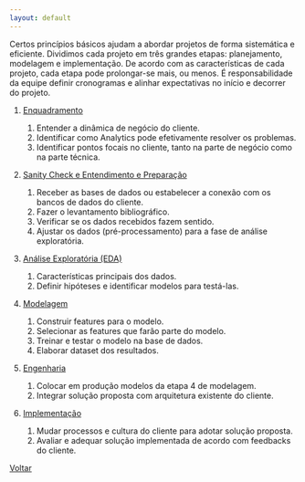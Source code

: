 ```yaml
---
layout: default
---
```


Certos princípios básicos ajudam a abordar projetos de forma sistemática e eficiente. Dividimos cada projeto em três grandes etapas: planejamento, modelagem e implementação. De acordo com as características de cada projeto, cada etapa pode prolongar-se mais, ou menos. É responsabilidade da equipe definir cronogramas e alinhar expectativas no início e decorrer do projeto.

1. [Enquadramento](./workflow/enquadramento.html)
    1. Entender a dinâmica de negócio do cliente.
    2. Identificar como Analytics pode efetivamente resolver os problemas.
    3. Identificar pontos focais no cliente, tanto na parte de negócio como na parte técnica.

2. [Sanity Check e Entendimento e Preparação](./workflow/sanity_check.html)
    1. Receber as bases de dados ou estabelecer a conexão com os bancos de dados do cliente.
    2. Fazer o levantamento bibliográfico.
    3. Verificar se os dados recebidos fazem sentido.
    4. Ajustar os dados (pré-processamento) para a fase de análise exploratória. 

3. [Análise Exploratória (EDA)](./workflow/eda.html)
    1. Características principais dos dados.
    2. Definir hipóteses e identificar modelos para testá-las.

4. [Modelagem](./workflow/modelagem.html)
    1. Construir features para o modelo.
    2. Selecionar as features que farão parte do modelo.
    3. Treinar e testar o modelo na base de dados.
    4. Elaborar dataset dos resultados. 

6. [Engenharia](./workflow/engenharia.html)
    1. Colocar em produção modelos da etapa 4 de modelagem.
    2. Integrar solução proposta com arquitetura existente do cliente.

7. [Implementação](./workflow/implementacao.html)
    1. Mudar processos e cultura do cliente para adotar solução proposta.
    2. Avaliar e adequar solução implementada de acordo com feedbacks do cliente.

[Voltar](/projeto_template/)